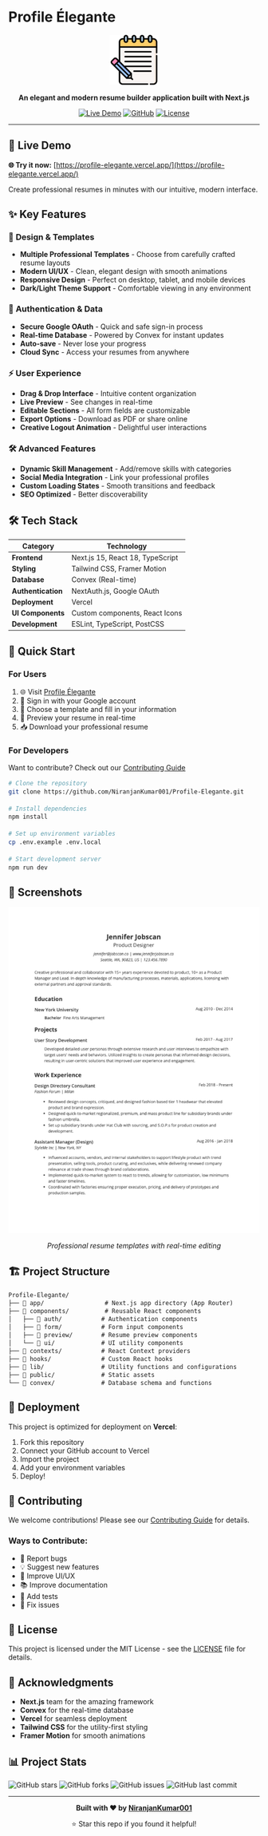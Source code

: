 # Profile Élegante

<div align="center">
  <img src="public/assets/logo.png" alt="Profile Élegante Logo" width="100" height="100">
  
  **An elegant and modern resume builder application built with Next.js**
  
  [![Live Demo](https://img.shields.io/badge/Live-Demo-brightgreen?style=for-the-badge)](https://profile-elegante.vercel.app/)
  [![GitHub](https://img.shields.io/badge/GitHub-Repository-blue?style=for-the-badge&logo=github)](https://github.com/NiranjanKumar001/Profile-Elegante)
  [![License](https://img.shields.io/badge/License-MIT-yellow?style=for-the-badge)](LICENSE)
</div>

---

## 🚀 Live Demo

**🌐 Try it now:** [https://profile-elegante.vercel.app/](https://profile-elegante.vercel.app/)

Create professional resumes in minutes with our intuitive, modern interface.

## ✨ Key Features

### 🎨 **Design & Templates**
- **Multiple Professional Templates** - Choose from carefully crafted resume layouts
- **Modern UI/UX** - Clean, elegant design with smooth animations
- **Responsive Design** - Perfect on desktop, tablet, and mobile devices
- **Dark/Light Theme Support** - Comfortable viewing in any environment

### 🔐 **Authentication & Data**
- **Secure Google OAuth** - Quick and safe sign-in process
- **Real-time Database** - Powered by Convex for instant updates
- **Auto-save** - Never lose your progress
- **Cloud Sync** - Access your resumes from anywhere

### ⚡ **User Experience**
- **Drag & Drop Interface** - Intuitive content organization
- **Live Preview** - See changes in real-time
- **Editable Sections** - All form fields are customizable
- **Export Options** - Download as PDF or share online
- **Creative Logout Animation** - Delightful user interactions

### 🛠️ **Advanced Features**
- **Dynamic Skill Management** - Add/remove skills with categories
- **Social Media Integration** - Link your professional profiles
- **Custom Loading States** - Smooth transitions and feedback
- **SEO Optimized** - Better discoverability

## 🛠️ Tech Stack

| Category | Technology |
|----------|------------|
| **Frontend** | Next.js 15, React 18, TypeScript |
| **Styling** | Tailwind CSS, Framer Motion |
| **Database** | Convex (Real-time) |
| **Authentication** | NextAuth.js, Google OAuth |
| **Deployment** | Vercel |
| **UI Components** | Custom components, React Icons |
| **Development** | ESLint, TypeScript, PostCSS |

## 🎯 Quick Start

### For Users
1. 🌐 Visit [Profile Élegante](https://profile-elegante.vercel.app/)
2. 🔐 Sign in with your Google account
3. 📝 Choose a template and fill in your information
4. 👀 Preview your resume in real-time
5. 📥 Download your professional resume

### For Developers
Want to contribute? Check out our [Contributing Guide](CONTRIBUTING.md)

```bash
# Clone the repository
git clone https://github.com/NiranjanKumar001/Profile-Elegante.git

# Install dependencies
npm install

# Set up environment variables
cp .env.example .env.local

# Start development server
npm run dev
```

## 📸 Screenshots

<div align="center">
  <img src="public/assets/resume.jpg" alt="Resume Preview" width="600">
  <p><em>Professional resume templates with real-time editing</em></p>
</div>

## 🏗️ Project Structure

```
Profile-Elegante/
├── 📁 app/                 # Next.js app directory (App Router)
├── 📁 components/          # Reusable React components
│   ├── 🔐 auth/           # Authentication components
│   ├── 📝 form/           # Form input components
│   ├── 👀 preview/        # Resume preview components
│   └── 🎨 ui/             # UI utility components
├── 📁 contexts/           # React Context providers
├── 📁 hooks/              # Custom React hooks
├── 📁 lib/                # Utility functions and configurations
├── 📁 public/             # Static assets
└── 📁 convex/             # Database schema and functions
```

## 🚀 Deployment

This project is optimized for deployment on **Vercel**:

1. Fork this repository
2. Connect your GitHub account to Vercel
3. Import the project
4. Add your environment variables
5. Deploy!

## 🤝 Contributing

We welcome contributions! Please see our [Contributing Guide](CONTRIBUTING.md) for details.

### Ways to Contribute:
- 🐛 Report bugs
- 💡 Suggest new features  
- 🎨 Improve UI/UX
- 📚 Improve documentation
- 🧪 Add tests
- 🔧 Fix issues

## 📝 License

This project is licensed under the MIT License - see the [LICENSE](LICENSE) file for details.

## 🙏 Acknowledgments

- **Next.js** team for the amazing framework
- **Convex** for the real-time database
- **Vercel** for seamless deployment
- **Tailwind CSS** for the utility-first styling
- **Framer Motion** for smooth animations

## 📊 Project Stats

![GitHub stars](https://img.shields.io/github/stars/NiranjanKumar001/Profile-Elegante?style=social)
![GitHub forks](https://img.shields.io/github/forks/NiranjanKumar001/Profile-Elegante?style=social)
![GitHub issues](https://img.shields.io/github/issues/NiranjanKumar001/Profile-Elegante)
![GitHub last commit](https://img.shields.io/github/last-commit/NiranjanKumar001/Profile-Elegante)

---

<div align="center">
  <p><strong>Built with ❤️ by <a href="https://github.com/NiranjanKumar001">NiranjanKumar001</a></strong></p>
  <p>⭐ Star this repo if you found it helpful!</p>
</div>